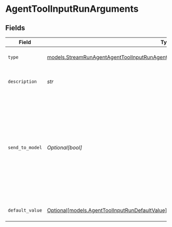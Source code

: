 # AgentToolInputRunArguments


## Fields

| Field                                                                                                                                                                                | Type                                                                                                                                                                                 | Required                                                                                                                                                                             | Description                                                                                                                                                                          |
| ------------------------------------------------------------------------------------------------------------------------------------------------------------------------------------ | ------------------------------------------------------------------------------------------------------------------------------------------------------------------------------------ | ------------------------------------------------------------------------------------------------------------------------------------------------------------------------------------ | ------------------------------------------------------------------------------------------------------------------------------------------------------------------------------------ |
| `type`                                                                                                                                                                               | [models.StreamRunAgentAgentToolInputRunAgentsRequestRequestBodySettingsTools12HTTPType](../models/streamrunagentagenttoolinputrunagentsrequestrequestbodysettingstools12httptype.md) | :heavy_check_mark:                                                                                                                                                                   | The type of the argument.                                                                                                                                                            |
| `description`                                                                                                                                                                        | *str*                                                                                                                                                                                | :heavy_check_mark:                                                                                                                                                                   | A description of the argument.                                                                                                                                                       |
| `send_to_model`                                                                                                                                                                      | *Optional[bool]*                                                                                                                                                                     | :heavy_minus_sign:                                                                                                                                                                   | Whether to send the argument to the model. If set to false, the argument will not be sent to the model and needs to be provided by the user or it will be left blank.                |
| `default_value`                                                                                                                                                                      | [Optional[models.AgentToolInputRunDefaultValue]](../models/agenttoolinputrundefaultvalue.md)                                                                                         | :heavy_minus_sign:                                                                                                                                                                   | The default value of the argument.                                                                                                                                                   |
